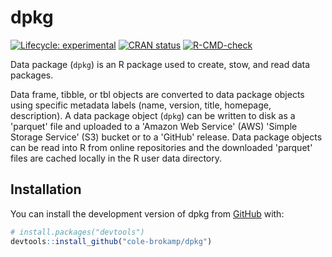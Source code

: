 # dpkg

[![Lifecycle:
experimental](https://img.shields.io/badge/lifecycle-experimental-orange.svg)](https://lifecycle.r-lib.org/articles/stages.html#experimental)
[![CRAN
status](https://www.r-pkg.org/badges/version/dpkg)](https://CRAN.R-project.org/package=dpkg)
[![R-CMD-check](https://github.com/cole-brokamp/dpkg/actions/workflows/R-CMD-check.yaml/badge.svg)](https://github.com/cole-brokamp/dpkg/actions/workflows/R-CMD-check.yaml)

Data package (`dpkg`) is an R package used to create, stow, and read data packages.

Data frame, tibble, or tbl objects are converted to data package objects using specific metadata labels (name, version, title, homepage, description). A data package object (`dpkg`) can be written to disk as a 'parquet' file and uploaded to a 'Amazon Web Service' (AWS) 'Simple Storage Service' (S3) bucket or to a 'GitHub' release. Data package objects can be read into R from online repositories and the downloaded 'parquet' files are cached locally in the R user data directory.

## Installation

You can install the development version of dpkg from [GitHub](https://github.com/) with:

``` r
# install.packages("devtools")
devtools::install_github("cole-brokamp/dpkg")
```
